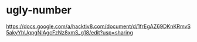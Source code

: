 # ugly-number

https://docs.google.com/a/hacktiv8.com/document/d/1frEgAZ69DKnKRmvS5akyYhUqpgNIAgcFzNz8xmS_g18/edit?usp=sharing
